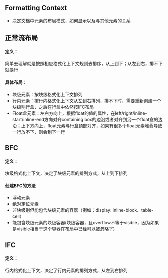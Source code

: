 ## Formatting Context
- 决定文档中元素的布局模式，如何显示以及与其他元素的关系
## 正常流布局
#### 定义：
简单去理解就是按照相应格式化上下文规则去排序，从上到下；从左到右，排不下就换行
#### 具体布局：
- 块级元素：按块级格式化上下文排列
- 行内元素：按行内格式化上下文从左到右排列，排不下时，需要重新创建一个块级别行盒，之后在行盒中依然按IFC布局
- Float盒元素：左右方向上，根据float的值的属性，在left/right/inline-start/inline-end方向对齐containing box的边沿或者对齐到另一个float盒的边沿；上下方向上，float元素与行盒顶部对齐，如果有很多个float元素堆叠导致一行放不下，则会到下一行
## BFC
#### 定义：
块级格式化上下文，决定了块级元素的排列方式，从上到下排列
#### 创建BFC的方法
- 浮动元素
- 绝对定位元素
- 非块级别但能包含块级元素的容器（例如：display: inline-block、table-cell）
- 能包含块级元素的块级容器(块级容器，且overflow不等于visible，因为如果是visible相当于这个容器在布局中已经可以被忽略了)
## IFC
#### 定义：
行内格式化上下文，决定了行内元素的排列方式，从左到右排列
